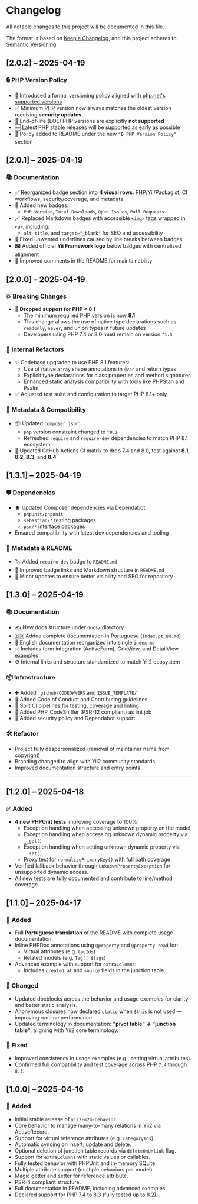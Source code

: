 # Changelog

All notable changes to this project will be documented in this file.

The format is based on [Keep a Changelog](https://keepachangelog.com/en/1.0.0/),
and this project adheres to [Semantic Versioning](https://semver.org/spec/v2.0.0.html).

## [2.0.2] – 2025-04-19

### 🔒 PHP Version Policy

- 🧭 Introduced a formal versioning policy aligned with [php.net's supported versions](https://www.php.net/supported-versions.php)
- ✅ Minimum PHP version now always matches the oldest version receiving **security updates**
- 🚫 End-of-life (EOL) PHP versions are explicitly **not supported**
- 🆕 Latest PHP stable releases will be supported as early as possible
- 🔐 Policy added to README under the new `"🔒 PHP Version Policy"` section

## [2.0.1] – 2025-04-19

### 📚 Documentation

- ✅ Reorganized badge section into **4 visual rows**: PHP/Yii/Packagist, CI workflows, security/coverage, and metadata.
- 🧩 Added new badges:
  - `PHP Version`, `Total Downloads`, `Open Issues`, `Pull Requests`
- 🪄 Replaced Markdown badges with accessible `<img>` tags wrapped in `<a>`, including:
  - `alt`, `title`, and `target="_blank"` for SEO and accessibility
- 🎨 Fixed unwanted underlines caused by line breaks between badges
- 🖼️ Added official **Yii Framework logo** below badges with centralized alignment
- 📝 Improved comments in the README for maintainability

## [2.0.0] – 2025-04-19

### 💥 Breaking Changes

- 🐘 **Dropped support for PHP < 8.1**
  - The minimum required PHP version is now **8.1**
  - This change allows the use of native type declarations such as `readonly`, `never`, and union types in future updates
  - Developers using PHP 7.4 or 8.0 must remain on version `^1.3`

### 🧰 Internal Refactors

- ✨ Codebase upgraded to use PHP 8.1 features:
  - Use of native `array` shape annotations in `@var` and return types
  - Explicit type declarations for class properties and method signatures
  - Enhanced static analysis compatibility with tools like PHPStan and Psalm
- ✅ Adjusted test suite and configuration to target PHP 8.1+ only

### 📛 Metadata & Compatibility

- 📦 Updated `composer.json`:
  - `php` version constraint changed to `^8.1`
  - Refreshed `require` and `require-dev` dependencies to match PHP 8.1 ecosystem
- 🔁 Updated GitHub Actions CI matrix to drop 7.4 and 8.0, test against **8.1**, **8.2**, **8.3**, and **8.4**

## [1.3.1] – 2025-04-19

### 🛡️ Dependencies

- ⬆️ Updated Composer dependencies via Dependabot:
  - `phpunit/phpunit`
  - `sebastian/*` testing packages
  - `psr/*` interface packages
- Ensured compatibility with latest dev dependencies and tooling

### 📛 Metadata & README

- 🏷️ Added `require-dev` badge to `README.md`
- 🔗 Improved badge links and Markdown structure in `README.md`
- 🎯 Minor updates to ensure better visibility and SEO for repository

## [1.3.0] – 2025-04-19

### 📚 Documentation

- ✍️ New docs structure under `docs/` directory
- 🇧🇷 Added complete documentation in Portuguese (`index.pt_BR.md`)
- 📘 English documentation reorganized into single `index.md`
- ✅ Includes form integration (ActiveForm), GridView, and DetailView examples
- ⚙️ Internal links and structure standardized to match Yii2 ecosystem

### 📦 Infrastructure

- ➕ Added `.github/CODEOWNERS` and `ISSUE_TEMPLATE/`
- 🧪 Added Code of Conduct and Contributing guidelines
- 🧰 Split CI pipelines for testing, coverage and linting
- 🐘 Added PHP_CodeSniffer (PSR-12 compliant) as lint job
- 🔐 Added security policy and Dependabot support

### 🛠️ Refactor

- Project fully despersonalized (removal of maintainer name from copyright)
- Branding changed to align with Yii2 community standards
- Improved documentation structure and entry points

---

## [1.2.0] – 2025-04-18

### ✅ Added

- **4 new PHPUnit tests** improving coverage to 100%:
  - Exception handling when accessing unknown property on the model
  - Exception handling when accessing unknown dynamic property via `__get()`
  - Exception handling when setting unknown dynamic property via `__set()`
  - Proxy test for `normalizePrimaryKey()` with full path coverage
- Verified fallback behavior through `UnknownPropertyException` for unsupported dynamic access.
- All new tests are fully documented and contribute to line/method coverage.

## [1.1.0] – 2025-04-17

### 🚀 Added

- Full **Portuguese translation** of the README with complete usage documentation.
- Inline PHPDoc annotations using `@property` and `@property-read` for:
  - Virtual attributes (e.g. `tagIds`)
  - Related models (e.g. `Tag[] $tags`)
- Advanced example with support for `extraColumns`:
  - Includes `created_at` and `source` fields in the junction table.

### 🧼 Changed

- Updated docblocks across the behavior and usage examples for clarity and better static analysis.
- Anonymous closures now declared `static` when `$this` is not used — improving runtime performance.
- Updated terminology in documentation: **"pivot table" → "junction table"**, aligning with Yii2 core terminology.

### 🐛 Fixed

- Improved consistency in usage examples (e.g., setting virtual attributes).
- Confirmed full compatibility and test coverage across PHP `7.4` through `8.3`.

## [1.0.0] – 2025-04-16

### 🎉 Added

- Initial stable release of `yii2-m2m-behavior`.
- Core behavior to manage many-to-many relations in Yii2 via ActiveRecord.
- Support for virtual reference attributes (e.g. `categoryIds`).
- Automatic syncing on insert, update and delete.
- Optional deletion of junction table records via `deleteOnUnlink` flag.
- Support for `extraColumns` with static values or callables.
- Fully tested behavior with PHPUnit and in-memory SQLite.
- Multiple attribute support (multiple behaviors per model).
- Magic getter and setter for reference attribute.
- PSR-4 compliant structure.
- Full documentation in README, including advanced examples.
- Declared support for PHP 7.4 to 8.3 (fully tested up to 8.2).

